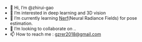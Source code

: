 - 👋 Hi, I’m @zhirui-gao
- 👀 I’m interested in deep learning  and 3D vision 
- 🌱 I’m currently learning [Nerf](https://arxiv.org/pdf/2003.08934.pdf)(Neural Radiance Fields) for pose estimation.
- 💞️ I’m looking to collaborate on ..
- 📫 How to reach me : gzrer2018@gmail.com

<!---
zhirui-gao/zhirui-gao is a ✨ special ✨ repository because its `README.md` (this file) appears on your GitHub profile.
You can click the Preview link to take a look at your changes.
--->
